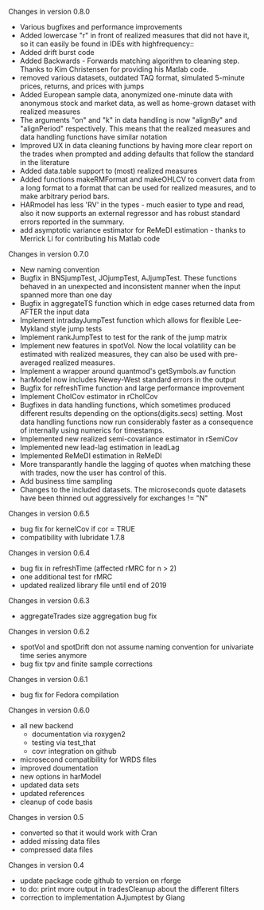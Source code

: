 Changes in version 0.8.0
 - Various bugfixes and performance improvements
 - Added lowercase "r" in front of realized measures that did not have it, so it can easily be found in IDEs with highfrequency::
 - Added drift burst code
 - Added Backwards - Forwards matching algorithm to cleaning step. Thanks to Kim Christensen for providing his Matlab code.
 - removed various datasets, outdated TAQ format, simulated 5-minute prices, returns, and prices with jumps
 - Added European sample data, anonymized one-minute data with anonymous stock and market data, as well as home-grown dataset with realized measures
 - The arguments "on" and "k" in data handling is now "alignBy" and "alignPeriod" respectively. This means that the realized measures and data handling functions have similar notation
 - Improved UX in data cleaning functions by having more clear report on the trades when prompted and adding defaults that follow the standard in the literature
 - Added data.table support to (most) realized measures
 - Added functions makeRMFormat and makeOHLCV to convert data from a long format to a format that can be used for realized measures, and to make arbitrary period bars.
 - HARmodel has less 'RV' in the types - much easier to type and read, also it now supports an external regressor and has robust standard errors reported in the summary.
 - add asymptotic variance estimator for ReMeDI estimation - thanks to Merrick Li for contributing his Matlab code
 
Changes in version 0.7.0
 - New naming convention
 - Bugfix in BNSjumpTest, JOjumpTest, AJjumpTest. These functions behaved in an unexpected and inconsistent manner when the input spanned more than one day
 - Bugfix in aggregateTS function which in edge cases returned data from AFTER the input data
 - Implement intradayJumpTest function which allows for flexible Lee-Mykland style jump tests
 - Implement rankJumpTest to test for the rank of the jump matrix
 - Implement new features in spotVol. Now the local volatility can be estimated with realized measures, they can also be used with pre-averaged realized measures.
 - Implement a wrapper around quantmod's getSymbols.av function
 - harModel now includes Newey-West standard errors in the output
 - Bugfix for refreshTime function and large performance improvement
 - Implement CholCov estimator in rCholCov
 - Bugfixes in data handling functions, which sometimes produced different results depending on the options(digits.secs) setting. Most data handling functions now run considerably faster as a consequence of internally using numerics for timestamps.
 - Implemented new realized semi-covariance estimator in rSemiCov
 - Implemented new lead-lag estimation in leadLag
 - Implemented ReMeDI estimation in ReMeDI
 - More transparantly handle the lagging of quotes when matching these with trades, now the user has control of this.
 - Add business time sampling
 - Changes to the included datasets. The microseconds quote datasets have been thinned out aggressively for exchanges != "N"

Changes in version 0.6.5
 - bug fix for kernelCov if cor = TRUE
 - compatibility with lubridate 1.7.8

Changes in version 0.6.4
 - bug fix in refreshTime (affected rMRC for n > 2)
 - one additional test for rMRC
 - updated realized library file until end of 2019

Changes in version 0.6.3
 - aggregateTrades size aggregation bug fix
 
Changes in version 0.6.2
 - spotVol and spotDrift don not assume naming convention for univariate time series anymore
 - bug fix tpv and finite sample corrections
 
Changes in version 0.6.1
 - bug fix for Fedora compilation
 
Changes in version 0.6.0
 - all new backend
   - documentation via roxygen2
   - testing via test_that
   - covr integration on github
 - microsecond compatibility for WRDS files
 - improved doumentation
 - new options in harModel
 - updated data sets
 - updated references
 - cleanup of code basis
 
Changes in version 0.5
 - converted so that it would work with Cran
 - added missing data files
 - compressed data files

Changes in version 0.4
 - update package code github to version on rforge
 - to do: print more output in tradesCleanup about the different filters
 - correction to implementation AJjumptest by Giang


 



 
